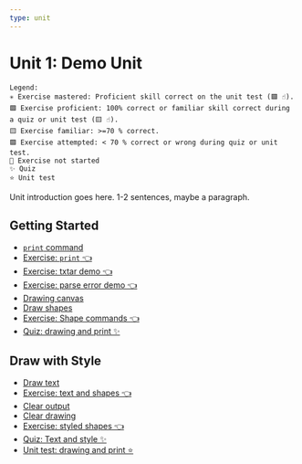 ```yaml
---
type: unit
---
```


# Unit 1: Demo Unit

```
Legend:
✳️ Exercise mastered: Proficient skill correct on the unit test (🟩 ☝️).
🟩 Exercise proficient: 100% correct or familiar skill correct during a quiz or unit test (🟨 ☝️).
🟨 Exercise familiar: >=70 % correct.
🟪 Exercise attempted: < 70 % correct or wrong during quiz or unit test.
🔲 Exercise not started
✨ Quiz
⭐️ Unit test
```

Unit introduction goes here. 1-2 sentences, maybe a paragraph.

## Getting Started

- [`print` command](intro.md)
- [Exercise: `print` 👈](exercise1/README.md)
- [Exercise: txtar demo 👈](exercise-txtar/README.md)
- [Exercise: parse error demo 👈](exercise-parse-error/README.md)
- [Drawing canvas](shape/intro.md)
- [Draw shapes](shape/commands.md)
- [Exercise: Shape commands 👈](shape/README.md)
- [Quiz: drawing and print ✨](quiz1.md)

## Draw with Style

- [Draw text](text/intro.md)
- [Exercise: text and shapes 👈](text/README.md)
- [Clear output](cls/cls.md)
- [Clear drawing](cls/clear.md)
- [Exercise: styled shapes 👈](cls/README.md)
- [Quiz: Text and style ✨](quiz2.md)
- [Unit test: drawing and print ⭐️](unittest.md)
